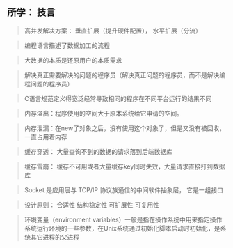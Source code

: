 ## 所学： 技言

> 高并发解决方案： 垂直扩展（提升硬件配置）， 水平扩展（分流）

> 编程语言描述了数据加工的流程

> 大数据的本质是还原用户的本质需求

> 解决真正需要解决的问题的程序员（解决真正问题的程序员，而不是解决编程问题的程序员）

> C语言规范定义得宽泛经常导致相同的程序在不同平台运行的结果不同

> 内存溢出：程序使用的空间大于原本系统给它申请的空间。

> 内存泄漏：在new了对象之后，没有使用这个对象了，但是又没有被回收，一直占用着内存

> 缓存穿透： 大量查询不到的数据的请求落到后端数据库

> 缓存雪崩： 缓存不可用或者大量缓存key同时失效，大量请求直接打到数据库

> Socket 是应用层与 TCP/IP 协议族通信的中间软件抽象层， 它是一组接口

> 设计原则： 合适性     结构稳定性   可扩展性  可复用性

> 环境变量（environment variables）一般是指在操作系统中用来指定操作系统运行环境的一些参数，在Unix系统通过初始化脚本启动时初始化，是系统其它进程的父进程